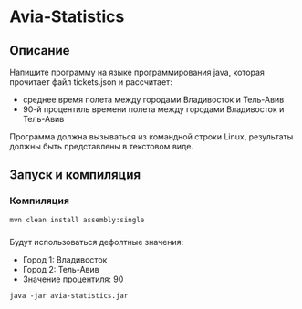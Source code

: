 # Avia-Statistics

## Описание
Напишите программу на языке программирования java, которая прочитает файл tickets.json и рассчитает:
- среднее время полета между городами Владивосток и Тель-Авив
- 90-й процентиль времени полета между городами  Владивосток и Тель-Авив

Программа должна вызываться из командной строки Linux, результаты должны быть представлены в текстовом виде.

## Запуск и компиляция
### Компиляция
```mvn clean install assembly:single```

### 
Будут использоваться дефолтные значения:
- Город 1: Владивосток
- Город 2: Тель-Авив
- Значение процентиля: 90

```java -jar avia-statistics.jar```


